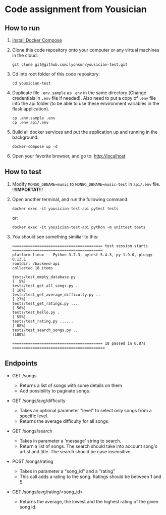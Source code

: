# Code assignment from Yousician

## How to run

1. [Install Docker Compose](https://docs.docker.com/engine/install/ubuntu/)

2. Clone this code repository onto your computer or any virtual machines in the cloud:

   ```shellscript
   git clone git@github.com:lyonsun/yousician-test.git
   ```

3. Cd into root folder of this code repository:

   ```shellscript
   cd yousician-test
   ```

4. Duplicate file `.env.sample` as `.env` in the same directory (Change credentials in `.env` file if needed). Also need to put a copy of `.env` file into the api folder (to be able to use these environment variables in the flask application).

   ```shellscript
   cp .env.sample .env
   cp .env api/.env
   ```

5. Build all docker services and put the application up and running in the background:

   ```shellscript
   docker-compose up -d
   ```

6. Open your favorite browser, and go to: [http://localhost](http://localhost)

## How to test

1. Modify `MONGO_DBNAME=music` to `MONGO_DBNAME=music-test` in `api/.env` file. !!!**IMPORTAT**!!!

2. Open another terminal, and run the following command:

   ```shellscript
   docker exec -it yousician-test-api pytest tests
   ```

   or:

   ```shellscript
   docker exec -it yousician-test-api python -m unittest tests
   ```

3. You should see something similiar to this:

   ```shellscript
   ======================================== test session starts ========================================
   platform linux -- Python 3.7.3, pytest-5.4.3, py-1.9.0, pluggy-0.13.1
   rootdir: /backend-api
   collected 18 items

   tests/test_empty_database.py .                                                                [  5%]
   tests/test_get_all_songs.py ..                                                                [ 16%]
   tests/test_get_average_difficulty.py ..                                                       [ 27%]
   tests/test_get_ratings.py ....                                                                [ 50%]
   tests/test_hello.py .                                                                         [ 55%]
   tests/test_rating.py ......                                                                   [ 88%]
   tests/test_search_songs.py ..                                                                 [100%]

   ======================================== 18 passed in 0.87s =========================================
   ```

## Endpoints

- GET /songs

  - Returns a list of songs with some details on them
  - Add possibility to paginate songs.

- GET /songs/avg/difficulty

  - Takes an optional parameter "level" to select only songs from a specific level.
  - Returns the average difficulty for all songs.

- GET /songs/search

  - Takes in parameter a 'message' string to search.
  - Return a list of songs. The search should take into account song's artist and title. The search should be case insensitive.

- POST /songs/rating

  - Takes in parameter a "song_id" and a "rating"
  - This call adds a rating to the song. Ratings should be between 1 and 5.

- GET /songs/avg/rating/<song_id>
  - Returns the average, the lowest and the highest rating of the given song id.
